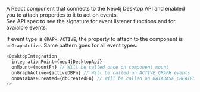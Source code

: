 A React component that connects to the Neo4j Desktop API and enabled you to attach properties to it to act on events.  
See API spec to see the signature for event listener functions and for avaialble events.  

If event type is `GRAPH_ACTIVE`, the property to attach to the component is `onGraphActive`. 
Same pattern goes for all event types.

```javascript static
<DesktopIntegration
  integrationPoint={neo4jDesktopApi}
  onMount={mountFn} // Will be called once on component mount
  onGraphActive={activeDBFn} // Will be called on ACTIVE_GRAPH events
  onDatabaseCreated={dbCreatedFn} // Will be called on DATABASE_CREATED events
/>
```
